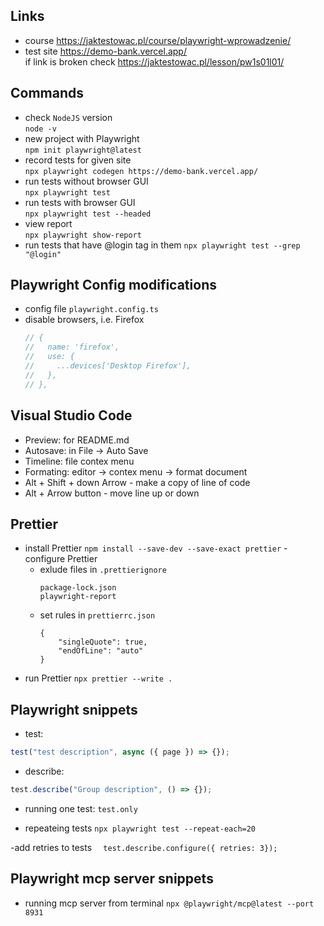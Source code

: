 ## Links

- course https://jaktestowac.pl/course/playwright-wprowadzenie/
- test site https://demo-bank.vercel.app/  
  if link is broken check https://jaktestowac.pl/lesson/pw1s01l01/

## Commands

- check `NodeJS` version  
  `node -v`
- new project with Playwright  
  `npm init playwright@latest`
- record tests for given site  
  `npx playwright codegen https://demo-bank.vercel.app/`
- run tests without browser GUI  
  `npx playwright test`
- run tests with browser GUI  
  `npx playwright test --headed`
- view report  
  `npx playwright show-report`
- run tests that have @login tag in them 
  `npx playwright test --grep "@login"`

## Playwright Config modifications

- config file `playwright.config.ts`
- disable browsers, i.e. Firefox
  ```javascript
  // {
  //   name: 'firefox',
  //   use: {
  //     ...devices['Desktop Firefox'],
  //   },
  // },
  ```

## Visual Studio Code

- Preview: for README.md
- Autosave: in File -> Auto Save
- Timeline: file contex menu
- Formating: editor -> contex menu -> format document
- Alt + Shift + down Arrow - make a copy of line of code
- Alt + Arrow button - move line up or down

## Prettier

- install Prettier
  `npm install --save-dev --save-exact prettier`
  -configure Prettier
  - exlude files in `.prettierignore`
    ```
    package-lock.json
    playwright-report
    ```
  - set rules in `prettierrc.json`
    ```
    {
        "singleQuote": true,
        "endOfLine": "auto"
    }
    ```
- run Prettier
  `npx prettier --write .`

## Playwright snippets

- test:

```javascript
test("test description", async ({ page }) => {});
```

- describe:

```javascript
test.describe("Group description", () => {});
```

- running one test: `test.only`

- repeateing tests
`npx playwright test --repeat-each=20`

-add retries to tests
`  test.describe.configure({ retries: 3});`

## Playwright mcp server snippets
- running  mcp server from terminal
`npx @playwright/mcp@latest --port 8931`
